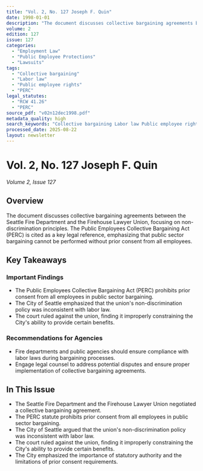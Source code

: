 ```yaml
---
title: "Vol. 2, No. 127 Joseph F. Quin"
date: 1998-01-01
description: "The document discusses collective bargaining agreements between the Seattle Fire Department and the Firehouse Lawyer Union, focusing on non-discrimination principles. The Public Employees Collective Bargaining Act (PERC) is cited as a key legal reference, emphasizing that public sector bargaining cannot be performed without prior consent from all employees."
volume: 2
edition: 127
issue: 127
categories:
  - "Employment Law"
  - "Public Employee Protections"
  - "Lawsuits"
tags:
  - "Collective bargaining"
  - "Labor law"
  - "Public employee rights"
  - "PERC"
legal_statutes:
  - "RCW 41.26"
  - "PERC"
source_pdf: "v02n12dec1998.pdf"
metadata_quality: high
search_keywords: "Collective bargaining Labor law Public employee rights PERC Public sector bargaining Public Act 41.56 Firehouse Lawyer Union Seattle Fire Department Joseph F. Quin legal disputes FMLA DOL regulations..."
processed_date: 2025-08-22
layout: newsletter
---
```


# Vol. 2, No. 127 Joseph F. Quin

*Volume 2, Issue 127*

## Overview

The document discusses collective bargaining agreements between the Seattle Fire Department and the Firehouse Lawyer Union, focusing on non-discrimination principles. The Public Employees Collective Bargaining Act (PERC) is cited as a key legal reference, emphasizing that public sector bargaining cannot be performed without prior consent from all employees.

## Key Takeaways

### Important Findings

- The Public Employees Collective Bargaining Act (PERC) prohibits prior consent from all employees in public sector bargaining.
- The City of Seattle emphasized that the union's non-discrimination policy was inconsistent with labor law.
- The court ruled against the union, finding it improperly constraining the City's ability to provide certain benefits.

### Recommendations for Agencies

- Fire departments and public agencies should ensure compliance with labor laws during bargaining processes.
- Engage legal counsel to address potential disputes and ensure proper implementation of collective bargaining agreements.

## In This Issue

- The Seattle Fire Department and the Firehouse Lawyer Union negotiated a collective bargaining agreement.
- The PERC statute prohibits prior consent from all employees in public sector bargaining.
- The City of Seattle argued that the union's non-discrimination policy was inconsistent with labor law.
- The court ruled against the union, finding it improperly constraining the City's ability to provide certain benefits.
- The City emphasized the importance of statutory authority and the limitations of prior consent requirements.

